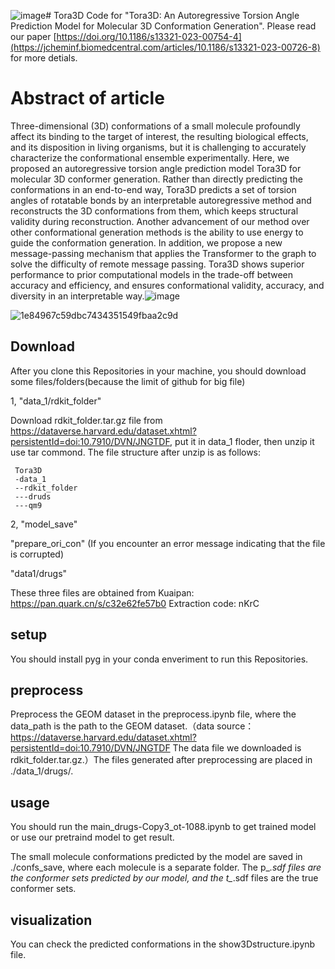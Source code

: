 ![image](https://github.com/myzhengSIMM/Tora3D/assets/150652802/a90b9e10-cd11-4e69-b9ea-d14e73aa2be7)# Tora3D
Code for "Tora3D: An Autoregressive Torsion Angle Prediction Model for Molecular 3D Conformation Generation". Please read our paper [https://doi.org/10.1186/s13321-023-00754-4](https://jcheminf.biomedcentral.com/articles/10.1186/s13321-023-00726-8) for more detials.

# Abstract of article
Three-dimensional (3D) conformations of a small molecule profoundly affect its binding to the target of interest, the resulting biological effects, and its disposition in living organisms, but it is challenging to accurately characterize the conformational ensemble experimentally. Here, we proposed an autoregressive torsion angle prediction model Tora3D for molecular 3D conformer generation. Rather than directly predicting the conformations in an end-to-end way, Tora3D predicts a set of torsion angles of rotatable bonds by an interpretable autoregressive method and reconstructs the 3D conformations from them, which keeps structural validity during reconstruction. Another advancement of our method over other conformational generation methods is the ability to use energy to guide the conformation generation. In addition, we propose a new message-passing mechanism that applies the Transformer to the graph to solve the difficulty of remote message passing. Tora3D shows superior performance to prior computational models in the trade-off between accuracy and efficiency, and ensures conformational validity, accuracy, and diversity in an interpretable way.![image](https://github.com/myzhengSIMM/Tora3D/assets/150652802/250fa9c4-e6d4-4e5d-8ff0-fa3c50ccc15d)

![1e84967c59dbc7434351549fbaa2c9d](https://github.com/myzhengSIMM/Tora3D/assets/150652802/7d959913-4d59-4099-82ec-2c0ac6ef61d7)

## Download 
After you clone this Repositories in your machine, you should download some files/folders(because the limit of github for big file)
  
1, "data_1/rdkit_folder"   

  Download rdkit_folder.tar.gz file from https://dataverse.harvard.edu/dataset.xhtml?persistentId=doi:10.7910/DVN/JNGTDF, put it in data_1 floder, then unzip it use tar commond. The file structure after unzip is as follows:
  
     Tora3D
     -data_1
     --rdkit_folder
     ---druds
     ---qm9
2,
  "model_save"      
  
  "prepare_ori_con"       (If you encounter an error message indicating that the file is corrupted)
  
  "data1/drugs"
  
  These three files are obtained from Kuaipan:
        https://pan.quark.cn/s/c32e62fe57b0
        Extraction code: nKrC
  
## setup
You should install pyg in your conda enveriment to run this Repositories.

## preprocess
Preprocess the GEOM dataset in the preprocess.ipynb file, where the data_path is the path to the GEOM dataset.（data source：https://dataverse.harvard.edu/dataset.xhtml?persistentId=doi:10.7910/DVN/JNGTDF The data file we downloaded is rdkit_folder.tar.gz.）The files generated after preprocessing are placed in ./data_1/drugs/.

## usage
You should run the main_drugs-Copy3_ot-1088.ipynb to get trained model or use our pretraind model to get result.

The small molecule conformations predicted by the model are saved in ./confs_save, where each molecule is a separate folder. The p_*.sdf files are the conformer sets predicted by our model, and the t_*.sdf files are the true conformer sets.

## visualization
You can check the predicted conformations in the show3Dstructure.ipynb file.
